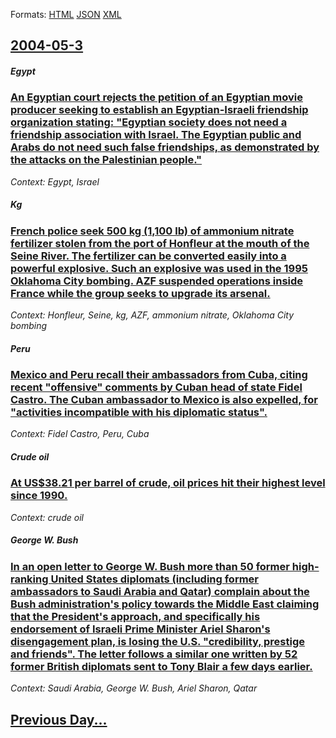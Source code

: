 
Formats: [HTML](2004/05/3/index.html)  [JSON](2004/05/3/index.json)  [XML](2004/05/3/index.xml)  

## [2004-05-3](/news/2004/05/3/index.md)

##### Egypt
### [ An Egyptian court rejects the petition of an Egyptian movie producer seeking to establish an Egyptian-Israeli friendship organization stating: "Egyptian society does not need a friendship association with Israel. The Egyptian public and Arabs do not need such false friendships, as demonstrated by the attacks on the Palestinian people." ](/news/2004/05/3/an-egyptian-court-rejects-the-petition-of-an-egyptian-movie-producer-seeking-to-establish-an-egyptian-israeli-friendship-organization-stati.md)
_Context: Egypt, Israel_

##### Kg
### [ French police seek 500 kg (1,100&nbsp;lb) of ammonium nitrate fertilizer stolen from the port of Honfleur at the mouth of the Seine River. The fertilizer can be converted easily into a powerful explosive. Such an explosive was used in the 1995 Oklahoma City bombing. AZF suspended operations inside France while the group seeks to upgrade its arsenal. ](/news/2004/05/3/french-police-seek-500-kg-1-100-nbsp-lb-of-ammonium-nitrate-fertilizer-stolen-from-the-port-of-honfleur-at-the-mouth-of-the-seine-river.md)
_Context: Honfleur, Seine, kg, AZF, ammonium nitrate, Oklahoma City bombing_

##### Peru
### [ Mexico and Peru recall their ambassadors from Cuba, citing recent "offensive" comments by Cuban head of state Fidel Castro. The Cuban ambassador to Mexico is also expelled, for "activities incompatible with his diplomatic status". ](/news/2004/05/3/mexico-and-peru-recall-their-ambassadors-from-cuba-citing-recent-offensive-comments-by-cuban-head-of-state-fidel-castro-the-cuban-ambas.md)
_Context: Fidel Castro, Peru, Cuba_

##### Crude oil
### [ At US$38.21 per barrel of crude, oil prices hit their highest level since 1990. ](/news/2004/05/3/at-us-38-21-per-barrel-of-crude-oil-prices-hit-their-highest-level-since-1990.md)
_Context: crude oil_

##### George W. Bush
### [ In an open letter to George W. Bush more than 50 former high-ranking United States diplomats (including former ambassadors to Saudi Arabia and Qatar) complain about the Bush administration's policy towards the Middle East claiming that the President's approach, and specifically his endorsement of Israeli Prime Minister Ariel Sharon's disengagement plan, is losing the U.S. "credibility, prestige and friends". The letter follows a similar one written by 52 former British diplomats sent to Tony Blair a few days earlier. ](/news/2004/05/3/in-an-open-letter-to-george-w-bush-more-than-50-former-high-ranking-united-states-diplomats-including-former-ambassadors-to-saudi-arabia.md)
_Context: Saudi Arabia, George W. Bush, Ariel Sharon, Qatar_

## [Previous Day...](/news/2004/05/2/index.md)

